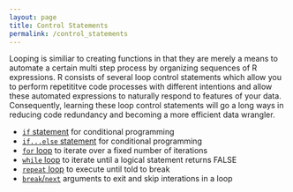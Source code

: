 ```yaml
---
layout: page
title: Control Statements
permalink: /control_statements
---
```


Looping is similiar to creating functions in that they are merely a means to automate a certain multi step process by organizing sequences of R expressions. R consists of several loop control statements which allow you to perform repetititve code processes with different intentions and allow these automated expressions to naturally respond to features of your data. Consequently, learning these loop control statements will go a long ways in reducing code redundancy and becoming a more efficient data wrangler.

- [`if` statement](http://uc-r.github.io/if_statement) for conditional programming
- [`if...else` statement](http://uc-r.github.io/ifelse_statement) for conditional programming
- [`for` loop](http://uc-r.github.io/for_loop) to iterate over a fixed number of iterations
- [`while` loop](http://uc-r.github.io/while_loop) to iterate until a logical statement returns FALSE
- [`repeat` loop](http://uc-r.github.io/repeat_loop) to execute until told to break
- [`break`/`next`](http://uc-r.github.io/break_skip) arguments to exit and skip interations in a loop
